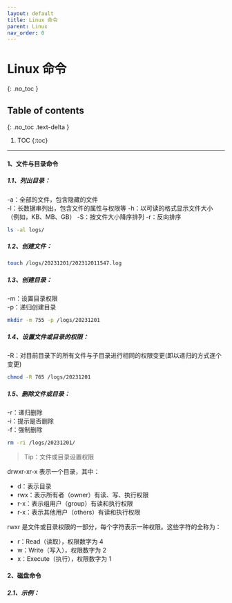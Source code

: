 ```yaml
---
layout: default
title: Linux 命令
parent: Linux
nav_order: 0
---
```


# Linux 命令

{: .no_toc }

## Table of contents

{: .no_toc .text-delta }

1. TOC
   {:toc}

---

#### 1、文件与目录命令

##### 1.1、列出目录：

-a：全部的文件，包含隐藏的文件  
-l：长数据串列出，包含文件的属性与权限等
-h：以可读的格式显示文件大小（例如，KB、MB、GB）
-S：按文件大小降序排列
-r：反向排序

```bash
ls -al logs/
```

##### 1.2、创建文件：

 ```bash
 touch /logs/20231201/202312011547.log
 ```

##### 1.3、创建目录：

-m：设置目录权限  
-p：递归创建目录

```bash
mkdir -m 755 -p /logs/20231201
```

##### 1.4、设置文件或目录的权限：

-R：对目前目录下的所有文件与子目录进行相同的权限变更(即以递归的方式逐个变更)

```bash
chmod -R 765 /logs/20231201
```

##### 1.5、删除文件或目录：

-r：递归删除  
-i：提示是否删除  
-f：强制删除

```bash
rm -ri /logs/20231201/
```

> Tip：文件或目录设置权限

drwxr-xr-x 表示一个目录，其中：

* d：表示目录
* rwx：表示所有者（owner）有读、写、执行权限
* r-x：表示组用户（group）有读和执行权限
* r-x：表示其他用户（others）有读和执行权限

rwxr 是文件或目录权限的一部分，每个字符表示一种权限。这些字符的全称为：

* r：Read（读取），权限数字为 4
* w：Write（写入），权限数字为 2
* x：Execute（执行），权限数字为 1

#### 2、磁盘命令

##### 2.1、示例：  
